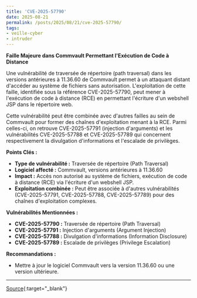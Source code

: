 ```yaml
---
title: 'CVE-2025-57790'
date: 2025-08-21
permalink: /posts/2025/08/21/cve-2025-57790/
tags:
- veille-cyber
- intruder
---
```

**Faille Majeure dans Commvault Permettant l'Exécution de Code à Distance**

Une vulnérabilité de traversée de répertoire (path traversal) dans les versions antérieures à 11.36.60 de Commvault permet à un attaquant distant d'accéder au système de fichiers sans autorisation. L'exploitation de cette faille, identifiée sous la référence CVE-2025-57790, peut mener à l'exécution de code à distance (RCE) en permettant l'écriture d'un webshell JSP dans le répertoire web.

Cette vulnérabilité peut être combinée avec d'autres failles au sein de Commvault pour former des chaînes d'exploitation menant à la RCE. Parmi celles-ci, on retrouve CVE-2025-57791 (injection d'arguments) et les vulnérabilités CVE-2025-57788 et CVE-2025-57789 qui concernent respectivement la divulgation d'informations et l'escalade de privilèges.

**Points Clés :**

*   **Type de vulnérabilité :** Traversée de répertoire (Path Traversal)
*   **Logiciel affecté :** Commvault, versions antérieures à 11.36.60
*   **Impact :** Accès non autorisé au système de fichiers, exécution de code à distance (RCE) via l'écriture d'un webshell JSP.
*   **Exploitation combinée :** Peut être associée à d'autres vulnérabilités (CVE-2025-57791, CVE-2025-57788, CVE-2025-57789) pour des chaînes d'exploitation complexes.

**Vulnérabilités Mentionnées :**

*   **CVE-2025-57790 :** Traversée de répertoire (Path Traversal)
*   **CVE-2025-57791 :** Injection d'arguments (Argument Injection)
*   **CVE-2025-57788 :** Divulgation d'informations (Information Disclosure)
*   **CVE-2025-57789 :** Escalade de privilèges (Privilege Escalation)

**Recommandations :**

*   Mettre à jour le logiciel Commvault vers la version 11.36.60 ou une version ultérieure.

---
[Source](https://cvemon.intruder.io/cves/CVE-2025-57790){:target="_blank"}
